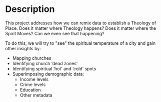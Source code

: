 # Description
This project addresses how we can remix data to establish a Theology of Place. Does it matter where Theology happens? Does it matter where the Spirit Moves? Can we even see that happening?

To do this, we will try to "see" the spiritual temperature of a city and gain other insights by:
-   Mapping churches
-   Identifying church ‘dead zones’
-   Identifying spiritual ‘hot’ and ‘cold’ spots
-   Superimposing demographic data:
    -   Income levels
    -   Crime levels
    -   Education
    -   Other metadata
